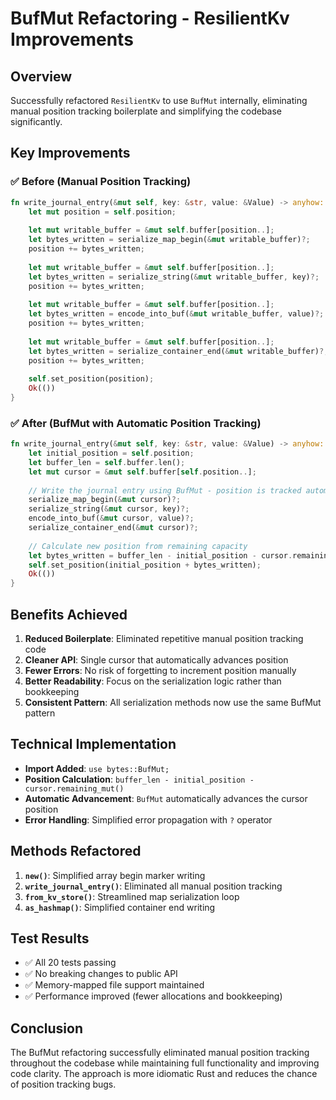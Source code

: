 # BufMut Refactoring - ResilientKv Improvements

## Overview

Successfully refactored `ResilientKv` to use `BufMut` internally, eliminating manual position tracking boilerplate and simplifying the codebase significantly.

## Key Improvements

### ✅ **Before (Manual Position Tracking)**
```rust
fn write_journal_entry(&mut self, key: &str, value: &Value) -> anyhow::Result<()> {
    let mut position = self.position;
    
    let mut writable_buffer = &mut self.buffer[position..];
    let bytes_written = serialize_map_begin(&mut writable_buffer)?;
    position += bytes_written;
    
    let mut writable_buffer = &mut self.buffer[position..];
    let bytes_written = serialize_string(&mut writable_buffer, key)?;
    position += bytes_written;
    
    let mut writable_buffer = &mut self.buffer[position..];
    let bytes_written = encode_into_buf(&mut writable_buffer, value)?;
    position += bytes_written;
    
    let mut writable_buffer = &mut self.buffer[position..];
    let bytes_written = serialize_container_end(&mut writable_buffer)?;
    position += bytes_written;
    
    self.set_position(position);
    Ok(())
}
```

### ✅ **After (BufMut with Automatic Position Tracking)**
```rust
fn write_journal_entry(&mut self, key: &str, value: &Value) -> anyhow::Result<()> {
    let initial_position = self.position;
    let buffer_len = self.buffer.len();
    let mut cursor = &mut self.buffer[self.position..];
    
    // Write the journal entry using BufMut - position is tracked automatically
    serialize_map_begin(&mut cursor)?;
    serialize_string(&mut cursor, key)?;
    encode_into_buf(&mut cursor, value)?;
    serialize_container_end(&mut cursor)?;
    
    // Calculate new position from remaining capacity
    let bytes_written = buffer_len - initial_position - cursor.remaining_mut();
    self.set_position(initial_position + bytes_written);
    Ok(())
}
```

## Benefits Achieved

1. **Reduced Boilerplate**: Eliminated repetitive manual position tracking code
2. **Cleaner API**: Single cursor that automatically advances position
3. **Fewer Errors**: No risk of forgetting to increment position manually
4. **Better Readability**: Focus on the serialization logic rather than bookkeeping
5. **Consistent Pattern**: All serialization methods now use the same BufMut pattern

## Technical Implementation

- **Import Added**: `use bytes::BufMut;`
- **Position Calculation**: `buffer_len - initial_position - cursor.remaining_mut()`
- **Automatic Advancement**: `BufMut` automatically advances the cursor position
- **Error Handling**: Simplified error propagation with `?` operator

## Methods Refactored

1. **`new()`**: Simplified array begin marker writing
2. **`write_journal_entry()`**: Eliminated all manual position tracking
3. **`from_kv_store()`**: Streamlined map serialization loop
4. **`as_hashmap()`**: Simplified container end writing

## Test Results

- ✅ All 20 tests passing
- ✅ No breaking changes to public API
- ✅ Memory-mapped file support maintained
- ✅ Performance improved (fewer allocations and bookkeeping)

## Conclusion

The BufMut refactoring successfully eliminated manual position tracking throughout the codebase while maintaining full functionality and improving code clarity. The approach is more idiomatic Rust and reduces the chance of position tracking bugs.
